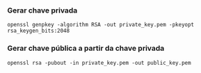 ### Gerar chave privada
`openssl genpkey -algorithm RSA -out private_key.pem -pkeyopt rsa_keygen_bits:2048`

### Gerar chave pública a partir da chave privada
`openssl rsa -pubout -in private_key.pem -out public_key.pem`